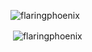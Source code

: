 <p align="left"> <img src="https://komarev.com/ghpvc/?username=flaringphoenix&label=Profile%20views&color=0e75b6&style=flat" alt="flaringphoenix" /> </p>
<p>&nbsp;<img align="center" src="https://github-readme-stats.vercel.app/api?username=flaringphoenix&show_icons=true&theme=dark&locale=en" alt="flaringphoenix" /></p>
